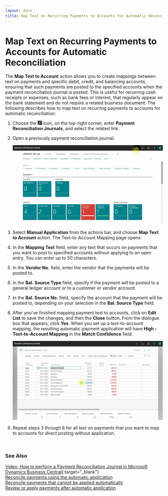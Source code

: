 ```yaml
---
layout: docs
title: Map Text on Recurring Payments to Accounts for Automatic Reconciliation 
---
```


# Map Text on Recurring Payments to Accounts for Automatic Reconciliation 
The **Map Text to Account** action allows you to create mappings between text on payments and specific debit, credit, and balancing accounts, ensuring that such payments are posted to the specified accounts when the payment reconciliation journal is posted. This is useful for recurring cash receipts or expenses, such as bank fees or interest, that regularly appear on the bank statement and do not require a related business document. The following describes how to map text on recurring payments to accounts for automatic reconciliation:
1. Choose the ![](media/search_icon.png) icon, on the top-right corner, enter **Payment Reconciliation Journals**, and select the related link.
2. Open a previously payment reconciliation journal.

   ![](media/garagehive-payment-reconciliation-map-text1.gif)

3. Select **Manual Application** from the actions bar, and choose **Map Text to Account** action. The Text-to-Account Mapping page opens.
4. In the **Mapping Text** field, enter any text that occurs on payments that you want to post to specified accounts without applying to an open entry. You can enter up to 50 characters.
5. In the **Vendor No.** field, enter the vendor that the payments will be posted to.
6. In the **Bal. Source Type** field, specify if the payment will be posted to a general ledger account or to a customer or vendor account.
7. In the **Bal. Source No.** field, specify the account that the payment will be posted to, depending on your selection in the **Bal. Source Type** field.
8. After you've finished mapping payment text to accounts, click on **Edit List** to save the changes, and then the **Close** button. From the dialogue box that appears, click **Yes**. When you set up a text-to-account mapping, the resulting automatic payment application will have **High - Text-to-Account Mapping** in the **Match Confidence** field.

   ![](media/garagehive-payment-reconciliation-map-text2.gif)

9.	Repeat steps 3 through 8 for all text on payments that you want to map to accounts for direct posting without application.

<br>

### **See Also**

[Video: How to perform a Payment Reconciliation Journal in Microsoft Dynamics Business Central](https://www.youtube.com/watch?v=WiAnm_VUQVQ){:target="_blank"} \
[Reconcile payments using the automatic application](garagehive-reconcile-payments-using-automatic-application.html) \
[Reconcile payments that cannot be applied automatically](garagehive-reconcile-payments-that-cannot-be-applied-automatically.html) \
[Review or apply payments after automatic application](garagehive-review-or-apply-payments-after-automatic-application.html) 